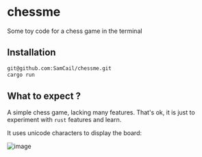 # chessme
Some toy code for a chess game in the terminal

## Installation

```bash
git@github.com:SamCail/chessme.git
cargo run
```

## What to expect ?

A simple chess game, lacking many features.
That's ok, it is just to experiment with `rust` features and learn.

It uses unicode characters to display the board:

![image](https://github.com/user-attachments/assets/b0a38a13-b41d-4e12-b0d6-082bccfc0e7a)


